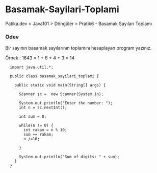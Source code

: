 # Basamak-Sayilari-Toplami
Patika.dev > Java101 > Döngüler > Pratik6 - Basamak Sayıları Toplamı

### Ödev
Bir sayının basamak sayılarının toplamını hesaplayan program yazınız.

Örnek : 1643 = 1 + 6 + 4 + 3 = 14


      import java.util.*;

      public class basamak_sayilari_toplami {

        public static void main(String[] args) {

          Scanner sc =  new Scanner(System.in);

          System.out.println("Enter the number: ");
          int n = sc.nextInt();

          int sum = 0;

          while(n != 0) {
            int rakam = n % 10;
            sum += rakam;
            n /=10;

          }

          System.out.println("Sum of digits: " + sum);
        }
      }
